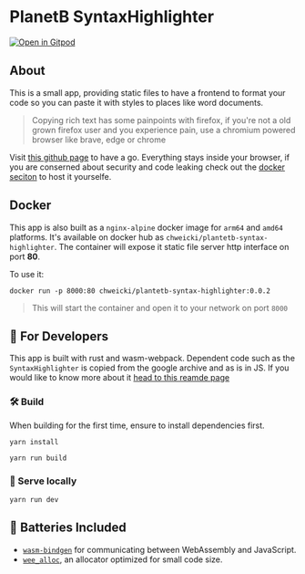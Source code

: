 # PlanetB SyntaxHighlighter
[![Open in Gitpod](https://gitpod.io/button/open-in-gitpod.svg)](https://gitpod.io/#https://github.com/somehowchris/plantetb-syntax-highlighter)

## About

This is a small app, providing static files to have a frontend to format your code so you can paste it with styles to places like word documents.
> Copying rich text has some painpoints with firefox, if you're not a old grown firefox user and you experience pain, use a chromium powered browser like brave, edge or chrome

Visit [this github page](https://somehowchris.github.io/plantetb-syntax-highlighter/) to have a go. Everything stays inside your browser, if you are conserned about security and code leaking check out the [docker seciton](#docker) to host it yourselfe.


## Docker

This app is also built as a `nginx-alpine` docker image for `arm64` and `amd64` platforms. It's available on docker hub as `chweicki/plantetb-syntax-highlighter`. The container will expose it static file server http interface on port __80__.

To use it:
```
docker run -p 8000:80 chweicki/plantetb-syntax-highlighter:0.0.2
```
> This will start the container and open it to your network on port `8000`

## 🚴 For Developers

This app is built with rust and wasm-webpack. Dependent code such as the `SyntaxHighlighter` is copied from the google archive and as is in JS. If you would like to know more about it [head to this reamde page](./src/highlighter/README.md)

### 🛠️ Build

When building for the first time, ensure to install dependencies first.

```
yarn install
```

```
yarn run build
```

### 🔬 Serve locally

```
yarn run dev
```

## 🔋 Batteries Included

- [`wasm-bindgen`](https://github.com/rustwasm/wasm-bindgen) for communicating
  between WebAssembly and JavaScript.
- [`wee_alloc`](https://github.com/rustwasm/wee_alloc), an allocator optimized
  for small code size.


